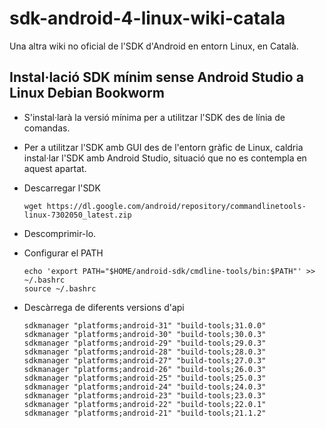 # sdk-android-4-linux-wiki-catala
Una altra wiki no oficial de l'SDK d'Android en entorn Linux, en Català.


## Instal·lació SDK mínim sense Android Studio a Linux Debian Bookworm
- S'instal·larà la versió mínima per a utilitzar l'SDK des de línia de comandas.
- Per a utilitzar l'SDK amb GUI des de l'entorn gràfic de Linux, caldria instal·lar l'SDK amb Android Studio, situació que no es contempla en aquest apartat.
- Descarregar l'SDK
  ```{.scrollable}
  wget https://dl.google.com/android/repository/commandlinetools-linux-7302050_latest.zip
  ```
- Descomprimir-lo.
- Configurar el PATH

  ```{.scrollable}
  echo 'export PATH="$HOME/android-sdk/cmdline-tools/bin:$PATH"' >> ~/.bashrc
  source ~/.bashrc
  ```

- Descàrrega de diferents versions d'api
  ```{.scrollable}
  sdkmanager "platforms;android-31" "build-tools;31.0.0"
  sdkmanager "platforms;android-30" "build-tools;30.0.3"
  sdkmanager "platforms;android-29" "build-tools;29.0.3"
  sdkmanager "platforms;android-28" "build-tools;28.0.3"
  sdkmanager "platforms;android-27" "build-tools;27.0.3"
  sdkmanager "platforms;android-26" "build-tools;26.0.3"
  sdkmanager "platforms;android-25" "build-tools;25.0.3"
  sdkmanager "platforms;android-24" "build-tools;24.0.3"
  sdkmanager "platforms;android-23" "build-tools;23.0.3"
  sdkmanager "platforms;android-22" "build-tools;22.0.1"
  sdkmanager "platforms;android-21" "build-tools;21.1.2"
  ```
  
